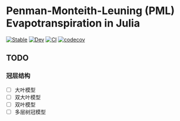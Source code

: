 # Penman-Monteith-Leuning (PML) Evapotranspiration in Julia

[![Stable](https://img.shields.io/badge/docs-stable-blue.svg)](https://jl-pkgs.github.io/PML.jl/stable)
[![Dev](https://img.shields.io/badge/docs-dev-blue.svg)](https://jl-pkgs.github.io/PML.jl/dev)
[![CI](https://github.com/jl-pkgs/PML.jl/actions/workflows/CI.yml/badge.svg)](https://github.com/jl-pkgs/PML.jl/actions/workflows/CI.yml)
[![codecov](https://codecov.io/gh/jl-pkgs/PML.jl/graph/badge.svg?token=RmFYanlaQM)](https://codecov.io/gh/jl-pkgs/PML.jl/tree/master)


## TODO

### 冠层结构

- [ ] 大叶模型
- [ ] 双大叶模型
- [ ] 双叶模型
- [ ] 多层树冠模型
